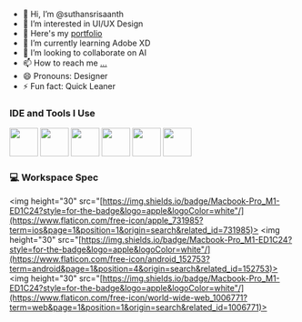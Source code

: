 - 👋 Hi, I’m @suthansrisaanth
- 👀 I’m interested in UI/UX Design
- 🔭 Here's my [portfolio](https://www.behance.net/fb30235e) 
- 🌱 I’m currently learning Adobe XD
- 💞️ I’m looking to collaborate on AI
- 📫 How to reach me [...](https://www.linkedin.com/in/suthan-sri-saanth-r-81878a16a?utm_source=share&utm_campaign=share_via&utm_content=profile&utm_medium=android_app)
- 😄 Pronouns: Designer
- ⚡ Fun fact: Quick Leaner

### IDE and Tools I Use
<img height="50" width="50" src="https://img.icons8.com/color/48/000000/figma--v1.png"/>
<img height="50" width="50" src="https://img.icons8.com/doodle/48/000000/adobe-photoshop.png"/>
<img height="50" width="50" src="https://img.shields.io/badge/Adobe%20XD-FF61F6?style=for-the-badge&logo=Adobe%20XD&logoColor=white"/>
<img height="50" width="50" src="[https://img.icons8.com/color/48/000000/visual-studio-code-2019.png"/](https://www.flaticon.com/free-icon/sketch_732244?term=sketch&page=1&position=1&origin=search&related_id=732244)>
<img height="50" width="50" src="[https://img.icons8.com/color/48/000000/visual-studio-code-2019.png"/](https://www.canva.com/login/?redirect=%2Fdesign%2FDAFWKYqD_70%2FlxYpE4RYeT6R_t8R-F_-fQ%2Fedit)>
<img height="50" width="50" src="[https://img.icons8.com/color/48/000000/visual-studio-code-2019.png"/](https://www.flaticon.com/free-icon/chatgpt_12222589?term=chatgpt&page=1&position=3&origin=search&related_id=12222589)>

### 💻 Workspace Spec
<img height="30" src="[https://img.shields.io/badge/Macbook-Pro_M1-ED1C24?style=for-the-badge&logo=apple&logoColor=white"/](https://www.flaticon.com/free-icon/apple_731985?term=ios&page=1&position=1&origin=search&related_id=731985)>
<img height="30" src="[https://img.shields.io/badge/Macbook-Pro_M1-ED1C24?style=for-the-badge&logo=apple&logoColor=white"/](https://www.flaticon.com/free-icon/android_152753?term=android&page=1&position=4&origin=search&related_id=152753)>
<img height="30" src="[https://img.shields.io/badge/Macbook-Pro_M1-ED1C24?style=for-the-badge&logo=apple&logoColor=white"/](https://www.flaticon.com/free-icon/world-wide-web_1006771?term=web&page=1&position=1&origin=search&related_id=1006771)>

<!---
suthansrisaanth/suthansrisaanth is a ✨ special ✨ repository because its `README.md` (this file) appears on your GitHub profile.
You can click the Preview link to take a look at your changes.
--->
